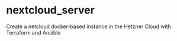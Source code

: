 # nextcloud_server
Create a netcloud docker-based instance in the Hetzner Cloud with Terraform and Ansible
